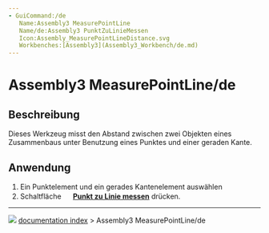 ```yaml
---
- GuiCommand:/de
   Name:Assembly3 MeasurePointLine
   Name/de:Assembly3 PunktZuLinieMessen
   Icon:Assembly_MeasurePointLineDistance.svg
   Workbenches:[Assembly3](Assembly3_Workbench/de.md)
---
```


# Assembly3 MeasurePointLine/de

## Beschreibung

Dieses Werkzeug misst den Abstand zwischen zwei Objekten eines Zusammenbaus unter Benutzung eines Punktes und einer geraden Kante.

## Anwendung

1.  Ein Punktelement und ein gerades Kantenelement auswählen
2.  Schaltfläche **<img src="images/Assembly_MeasurePointLineDistance.svg" width=16px> [Punkt zu Linie messen](Assembly3_MeasurePointLine/de.md)** drücken.



---
![](images/Button_right.svg) [documentation index](../README.md) > Assembly3 MeasurePointLine/de
